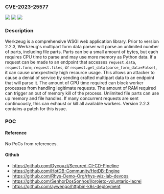 ### [CVE-2023-25577](https://cve.mitre.org/cgi-bin/cvename.cgi?name=CVE-2023-25577)
![](https://img.shields.io/static/v1?label=Product&message=werkzeug&color=blue)
![](https://img.shields.io/static/v1?label=Version&message=%3C%202.2.3%20&color=brightgreen)
![](https://img.shields.io/static/v1?label=Vulnerability&message=CWE-770%3A%20Allocation%20of%20Resources%20Without%20Limits%20or%20Throttling&color=brightgreen)

### Description

Werkzeug is a comprehensive WSGI web application library. Prior to version 2.2.3, Werkzeug's multipart form data parser will parse an unlimited number of parts, including file parts. Parts can be a small amount of bytes, but each requires CPU time to parse and may use more memory as Python data. If a request can be made to an endpoint that accesses `request.data`, `request.form`, `request.files`, or `request.get_data(parse_form_data=False)`, it can cause unexpectedly high resource usage. This allows an attacker to cause a denial of service by sending crafted multipart data to an endpoint that will parse it. The amount of CPU time required can block worker processes from handling legitimate requests. The amount of RAM required can trigger an out of memory kill of the process. Unlimited file parts can use up memory and file handles. If many concurrent requests are sent continuously, this can exhaust or kill all available workers. Version 2.2.3 contains a patch for this issue.

### POC

#### Reference
No PoCs from references.

#### Github
- https://github.com/Dycouzt/Secured-CI-CD-Pipeline
- https://github.com/HotDB-Community/HotDB-Engine
- https://github.com/Rhys-Demo-Org/rhys-wiz-lab-devops
- https://github.com/SenhorDosSonhos1/projeto-voluntario-lacrei
- https://github.com/aywengo/httpbin-k8s-deployment

